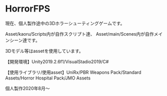 # HorrorFPS
現在、個人製作途中の3Dホラーシューティングゲームです。

Asset/kaoru/Scripts内が自作スクリプト達、
Asset/main/Scenes内が自作メインシーン達です。

3Dモデル等はassetを使用しています。

【開発環境】Unity2019.2.6f1/VisualStadio2019/C#

【使用ライブラリ/使用asset】UniRx/PBR Weapons Pack/Standard Assets/Horror Hospital Pack/JMO Assets

個人製作2020年8月～
